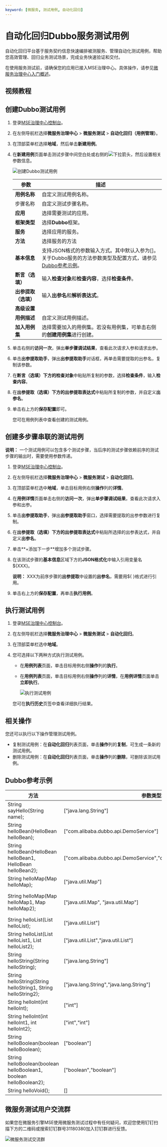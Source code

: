 ```yaml
---
keyword: [微服务, 测试用例, 自动化回归]
---
```


# 自动化回归Dubbo服务测试用例

自动化回归平台基于服务契约信息快速编排被测服务、管理自动化测试用例，帮助您高效管理、回归业务测试场景，完成业务快速验证和交付。

在使用服务测试前，请确保您的应用已接入MSE治理中心。具体操作，请参见[微服务治理中心入门概述]()。

## 视频教程



## 创建Dubbo测试用例

1.  登录[MSE治理中心控制台](https://mse.console.aliyun.com/?spm=a2c4g.11186623.2.13.f90a6a60WiEx0N#/msc/home)。

2.  在左侧导航栏选择**微服务治理中心** \> **微服务测试** \> **自动化回归（用例管理）**。

3.  在顶部菜单栏选择**地域**，然后单击**新建用例**。

4.  在**新建用例**页面单击测试步骤中间空白处或右侧的![下拉箭头](https://static-aliyun-doc.oss-accelerate.aliyuncs.com/assets/img/zh-CN/0389155061/p182521.png)，然后设置相关参数信息。

    ![创建Dubbo测试用例](https://static-aliyun-doc.oss-accelerate.aliyuncs.com/assets/img/zh-CN/9589155061/p182577.png)

    |参数|描述|
    |--|--|
    |**用例名称**|自定义测试用例名称。|
    |步骤名称|自定义测试步骤名称。|
    |**应用**|选择需要测试的应用。|
    |**框架类型**|选择**Dubbo**框架。|
    |**服务**|选择应用的服务。|
    |**方法**|选择服务的方法|
    |**基本信息**|支持JSON格式的参数输入方式。其中默认入参为\[\]。关于Dubbo服务的方法参数类型及配置方式，请参见[Dubbo参考示例](#section_04m_its_sag)。 |
    |**断言（选填）**|输入**检查对象**和**检查内容**，选择**检查条件**。|
    |**出参提取（选填）**|输入**出参名**和**解析表达式**。|
    |**高级设置**|
    |**用例描述**|自定义测试用例描述。|
    |**加入用例集**|选择需要加入的用例集。若没有用例集，可单击右侧的**创建用例集**进行创建。|

5.  单击右侧的**访问一次**，弹出**单步骤调试结果**，查看此次请求入参和请求出参。

6.  单击**出参提取助手**，弹出**出参提取助手**对话框，再单击需要提取的出参名，复制该参数。

7.  在**断言（选填）**下方的**检查对象**中粘贴所复制的参数，选择**检查条件**，输入**检查内容**。

8.  在**出参提取（选填）**下方的**出参提取表达式**中粘贴所复制的参数，并自定义**出参名**。

9.  单击右上方的**保存配置**即可。

    您可在用例列表中查看创建的测试用例。


## 创建多步骤串联的测试用例

**说明：** 一个测试用例可以包含多个测试步骤，当后序的测试步骤依赖前序的测试步骤的输出时，需要使用参数传递。

1.  登录[MSE治理中心控制台](https://mse.console.aliyun.com/?spm=a2c4g.11186623.2.13.f90a6a60WiEx0N#/msc/home)。

2.  在左侧导航栏选择**微服务治理中心** \> **微服务测试** \> **自动化回归**。

3.  在顶部菜单栏选中**地域**，单击目标用例右侧**操作**列的**详情**。

4.  在**用例详情**页面单击右侧的**访问一次**，弹出**单步骤调试结果**，查看此次请求入参和出参。

5.  单击**出参提取助手**，弹出**出参提取助手**窗口，选择需要提取的出参参数进行复制。

6.  在**出参提取（选填）**下方的**出参提取表达式**中粘贴所选择的出参表达式，并自定义**出参名**。

7.  单击**+添加下一步**增加多个测试步骤。

8.  在该测试步骤的**基本信息**区域下方的**JSON格式化**中输入引用变量名$\{XXX\}。

    **说明：** XXX为前序步骤的**出参提取**中设置的**出参名**，需要用$\{ \}格式进行引用。

9.  单击右上方的**保存配置**，再单击**执行用例**。


## 执行测试用例

1.  登录[MSE治理中心控制台](https://mse.console.aliyun.com/?spm=a2c4g.11186623.2.13.f90a6a60WiEx0N#/msc/home)。

2.  在左侧导航栏选择**微服务治理中心** \> **微服务测试** \> **自动化回归**。

3.  在顶部菜单栏选中**地域**。

4.  您可选择以下两种方式执行测试用例。

    -   在**用例列表**页面，单击目标用例右侧**操作**列的**执行**。
    -   在**用例列表**页面，单击目标用例右侧**操作**列的**详情**，在**用例详情**页面单击**立即执行**。

        ![执行测试用例](https://static-aliyun-doc.oss-accelerate.aliyuncs.com/assets/img/zh-CN/0389155061/p182563.png)

    您可在**执行历史**页签中查看详细执行结果。


## 相关操作

您还可以执行以下操作管理测试用例。

-   复制测试用例：在**自动化回归**列表页面，单击**操作**列的**复制**，可生成一条新的测试用例。
-   删除测试用例：在**自动化回归**列表页面，单击**操作**列的**删除**，可删除该测试用例。

## Dubbo参考示例

|方法|参数类型填写方式|参数填写方式|
|--|--------|------|
|String sayHello\(String name\);|\["java.lang.String"\]|\["hello, dubbo"\]|
|String helloBean\(HelloBean helloBean\);|\["com.alibaba.dubbo.api.DemoService"\]|\[\{"booleanValue":true,"helloSubValue":\{"booleanValue":false,"intValue":2,"stringValue":"subbean"\},"intValue":1,"stringValue":"bean"\}\]|
|String helloBean\(HelloBean helloBean1, HelloBean helloBean2\);|\["com.alibaba.dubbo.api.DemoService","com.alibaba.pts.dubbo.api.DemoService"\]|\[\{"booleanValue":true,"helloSubValue":\{"booleanValue":false,"intValue":2,"stringValue":"subbean"\},"intValue":1,"stringValue":"bean"\},\{"booleanValue":true,"helloSubValue":\{"booleanValue":false,"intValue":2,"stringValue":"subbean"\},"intValue":1,"stringValue":"bean"\}\]|
|String helloMap\(Map helloMap\);|\["java.util.Map"\]|\[\{"booleanValue":true,"helloSubValue":\{"booleanValue":false,"intValue":2,"stringValue":"subbean"\},"intValue":1,"stringValue":"bean"\}\]|
|String helloMap\(Map helloMap1, Map helloMap2\);|\["java.util.Map", "java.util.Map"\]|\[\{"booleanValue":true,"helloSubValue":\{"booleanValue":false,"intValue":2,"stringValue":"subbean"\},"intValue":1,"stringValue":"bean"\},\{"booleanValue":true,"helloSubValue":\{"booleanValue":false,"intValue":2,"stringValue":"subbean"\},"intValue":1,"stringValue":"bean"\}\]|
|String helloList\(List helloList\);|\["java.util.List"\]|\[\[1\]\]|
|String helloList\(List helloList1, List helloList2\);|\["java.util.List","java.util.List"\]|\[\[1\],\[1,2\]\]|
|String helloString\(String helloString\);|\["java.lang.String"\]|\[\[1\],\[1,2\],\[1,3\]\]|
|String helloString\(String helloString1, String helloString2\);|\["java.lang.String","java.lang.String"\]|\["hello, dubbo", "hello, dubbo"\]|
|String helloInt\(int helloInt\);|\["int"\]|\["hello, dubbo", "hello, dubbo"\]|
|String helloInt\(int helloInt1, int helloInt2\);|\["int","int"\]|\["1","2"\]|
|String helloBoolean\(boolean helloBoolean\);|\["boolean"\]|\["true"\]|
|String helloBoolean\(boolean helloBoolean1, boolean helloBoolean2\);|\["boolean","boolean"\]|\["true","false"\]|
|String helloVoid\(\);|\[\]|\[\]|

## 微服务测试用户交流群

如果您在微服务引擎MSE使用微服务测试过程中有任何疑问，欢迎您使用钉钉扫描下方的二维码或搜索钉钉群号31180380加入钉钉群进行反馈。

![微服务测试交流群](https://static-aliyun-doc.oss-accelerate.aliyuncs.com/assets/img/zh-CN/9780389061/p181621.png)

